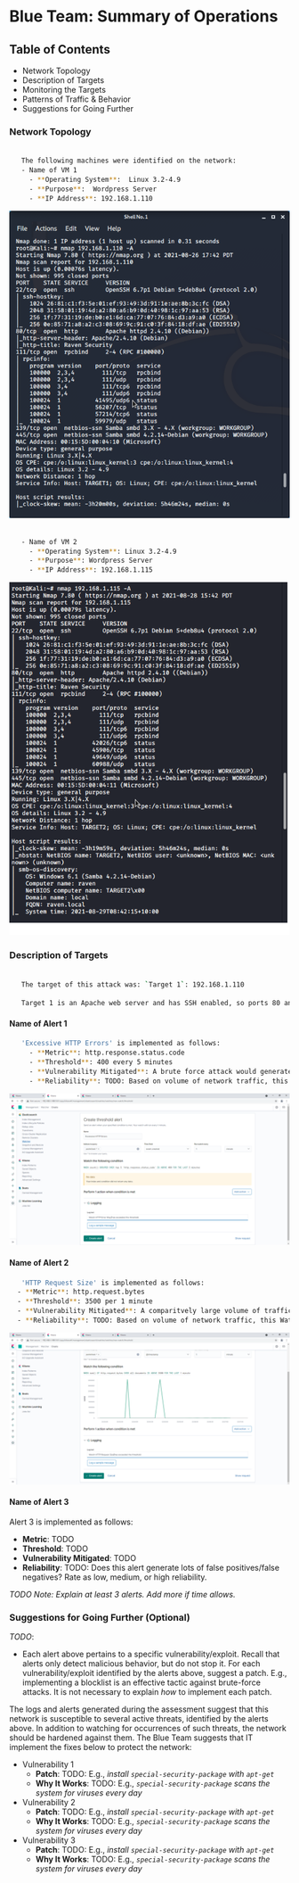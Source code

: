 # Blue Team: Summary of Operations

## Table of Contents
- Network Topology
- Description of Targets
- Monitoring the Targets
- Patterns of Traffic & Behavior
- Suggestions for Going Further

### Network Topology

```bash

   The following machines were identified on the network:
   - Name of VM 1
     - **Operating System**:  Linux 3.2-4.9
     - **Purpose**:  Wordpress Server
     - **IP Address**: 192.168.1.110
 ```
  ![nmapA](Images/nmap-A.png)
  
```bash  
    
   - Name of VM 2
     - **Operating System**: Linux 3.2-4.9
     - **Purpose**: Wordpress Server
     - **IP Address**: 192.168.1.115
```
 ![nmapA2](Images/nmapA2.png)
 

### Description of Targets

```bash

   The target of this attack was: `Target 1`: 192.168.1.110

   Target 1 is an Apache web server and has SSH enabled, so ports 80 and 22 are possible ports of entry for attackers. As such, the following alerts have been implemented:
```

#### Name of Alert 1

```bash
   'Excessive HTTP Errors' is implemented as follows:
     - **Metric**: http.response.status.code
     - **Threshold**: 400 every 5 minutes
     - **Vulnerability Mitigated**: A brute force attack would generate HTTP error responses.  This Watcher alerts if there are an excessive number of HTTP requests in a short period of time
     - **Reliability**: TODO: Based on volume of network traffic, this watcher generates a low amount of false positives.
```
 ![Watch1](Images/Watch1.PNG)

#### Name of Alert 2

```bash
   'HTTP Request Size' is implemented as follows:
  - **Metric**: http.request.bytes
  - **Threshold**: 3500 per 1 minute
  - **Vulnerability Mitigated**: A comparitvely large volume of traffic moving ovewr the system would be unusual and warrant investigation.
  - **Reliability**: TODO: Based on volume of network traffic, this Watcher should not trigger many flase positives.
```
 ![Watch2](Images/Watch2.PNG)

#### Name of Alert 3
Alert 3 is implemented as follows:
  - **Metric**: TODO
  - **Threshold**: TODO
  - **Vulnerability Mitigated**: TODO
  - **Reliability**: TODO: Does this alert generate lots of false positives/false negatives? Rate as low, medium, or high reliability.

_TODO Note: Explain at least 3 alerts. Add more if time allows._

### Suggestions for Going Further (Optional)
_TODO_: 
- Each alert above pertains to a specific vulnerability/exploit. Recall that alerts only detect malicious behavior, but do not stop it. For each vulnerability/exploit identified by the alerts above, suggest a patch. E.g., implementing a blocklist is an effective tactic against brute-force attacks. It is not necessary to explain _how_ to implement each patch.

The logs and alerts generated during the assessment suggest that this network is susceptible to several active threats, identified by the alerts above. In addition to watching for occurrences of such threats, the network should be hardened against them. The Blue Team suggests that IT implement the fixes below to protect the network:
- Vulnerability 1
  - **Patch**: TODO: E.g., _install `special-security-package` with `apt-get`_
  - **Why It Works**: TODO: E.g., _`special-security-package` scans the system for viruses every day_
- Vulnerability 2
  - **Patch**: TODO: E.g., _install `special-security-package` with `apt-get`_
  - **Why It Works**: TODO: E.g., _`special-security-package` scans the system for viruses every day_
- Vulnerability 3
  - **Patch**: TODO: E.g., _install `special-security-package` with `apt-get`_
  - **Why It Works**: TODO: E.g., _`special-security-package` scans the system for viruses every day_
